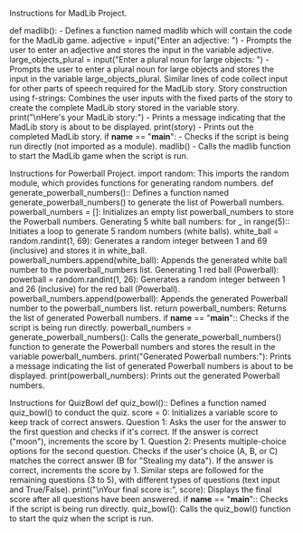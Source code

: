 Instructions for MadLib Project.

def madlib(): - Defines a function named madlib which will contain the code for the MadLib game.
adjective = input("Enter an adjective: ") - Prompts the user to enter an adjective and stores the input in the variable adjective.
large_objects_plural = input("Enter a plural noun for large objects: ") - Prompts the user to enter a plural noun for large objects and stores the input in the variable large_objects_plural.
Similar lines of code collect input for other parts of speech required for the MadLib story.
Story construction using f-strings: Combines the user inputs with the fixed parts of the story to create the complete MadLib story stored in the variable story.
print("\nHere's your MadLib story:") - Prints a message indicating that the MadLib story is about to be displayed.
print(story) - Prints out the completed MadLib story.
if __name__ == "__main__": - Checks if the script is being run directly (not imported as a module).
madlib() - Calls the madlib function to start the MadLib game when the script is run.


Instructions for Powerball Project. 
import random: This imports the random module, which provides functions for generating random numbers.
def generate_powerball_numbers():: Defines a function named generate_powerball_numbers() to generate the list of Powerball numbers.
powerball_numbers = []: Initializes an empty list powerball_numbers to store the Powerball numbers.
Generating 5 white ball numbers:
for _ in range(5):: Initiates a loop to generate 5 random numbers (white balls).
white_ball = random.randint(1, 69): Generates a random integer between 1 and 69 (inclusive) and stores it in white_ball.
powerball_numbers.append(white_ball): Appends the generated white ball number to the powerball_numbers list.
Generating 1 red ball (Powerball):
powerball = random.randint(1, 26): Generates a random integer between 1 and 26 (inclusive) for the red ball (Powerball).
powerball_numbers.append(powerball): Appends the generated Powerball number to the powerball_numbers list.
return powerball_numbers: Returns the list of generated Powerball numbers.
if __name__ == "__main__":: Checks if the script is being run directly.
powerball_numbers = generate_powerball_numbers(): Calls the generate_powerball_numbers() function to generate the Powerball numbers and stores the result in the variable powerball_numbers.
print("Generated Powerball numbers:"): Prints a message indicating the list of generated Powerball numbers is about to be displayed.
print(powerball_numbers): Prints out the generated Powerball numbers.

Instructions for QuizBowl
def quiz_bowl():: Defines a function named quiz_bowl() to conduct the quiz.
score = 0: Initializes a variable score to keep track of correct answers.
Question 1:
Asks the user for the answer to the first question and checks if it's correct.
If the answer is correct ("moon"), increments the score by 1.
Question 2:
Presents multiple-choice options for the second question.
Checks if the user's choice (A, B, or C) matches the correct answer (B for "Stealing my data").
If the answer is correct, increments the score by 1.
Similar steps are followed for the remaining questions (3 to 5), with different types of questions (text input and True/False).
print("\nYour final score is:", score): Displays the final score after all questions have been answered.
if __name__ == "__main__":: Checks if the script is being run directly.
quiz_bowl(): Calls the quiz_bowl() function to start the quiz when the script is run.
